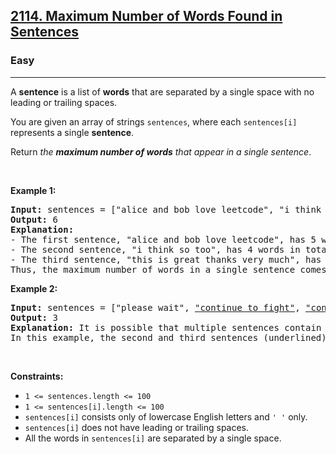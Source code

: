 <h2><a href="https://leetcode.com/problems/maximum-number-of-words-found-in-sentences/">2114. Maximum Number of Words Found in Sentences</a></h2><h3>Easy</h3><hr><div style="user-select: auto;"><p style="user-select: auto;">A <strong style="user-select: auto;">sentence</strong> is a list of <strong style="user-select: auto;">words</strong> that are separated by a single space&nbsp;with no leading or trailing spaces.</p>

<p style="user-select: auto;">You are given an array of strings <code style="user-select: auto;">sentences</code>, where each <code style="user-select: auto;">sentences[i]</code> represents a single <strong style="user-select: auto;">sentence</strong>.</p>

<p style="user-select: auto;">Return <em style="user-select: auto;">the <strong style="user-select: auto;">maximum number of words</strong> that appear in a single sentence</em>.</p>

<p style="user-select: auto;">&nbsp;</p>
<p style="user-select: auto;"><strong class="example" style="user-select: auto;">Example 1:</strong></p>

<pre style="user-select: auto;"><strong style="user-select: auto;">Input:</strong> sentences = ["alice and bob love leetcode", "i think so too", <u style="user-select: auto;">"this is great thanks very much"</u>]
<strong style="user-select: auto;">Output:</strong> 6
<strong style="user-select: auto;">Explanation:</strong> 
- The first sentence, "alice and bob love leetcode", has 5 words in total.
- The second sentence, "i think so too", has 4 words in total.
- The third sentence, "this is great thanks very much", has 6 words in total.
Thus, the maximum number of words in a single sentence comes from the third sentence, which has 6 words.
</pre>

<p style="user-select: auto;"><strong class="example" style="user-select: auto;">Example 2:</strong></p>

<pre style="user-select: auto;"><strong style="user-select: auto;">Input:</strong> sentences = ["please wait", <u style="user-select: auto;">"continue to fight"</u>, <u style="user-select: auto;">"continue to win"</u>]
<strong style="user-select: auto;">Output:</strong> 3
<strong style="user-select: auto;">Explanation:</strong> It is possible that multiple sentences contain the same number of words. 
In this example, the second and third sentences (underlined) have the same number of words.
</pre>

<p style="user-select: auto;">&nbsp;</p>
<p style="user-select: auto;"><strong style="user-select: auto;">Constraints:</strong></p>

<ul style="user-select: auto;">
	<li style="user-select: auto;"><code style="user-select: auto;">1 &lt;= sentences.length &lt;= 100</code></li>
	<li style="user-select: auto;"><code style="user-select: auto;">1 &lt;= sentences[i].length &lt;= 100</code></li>
	<li style="user-select: auto;"><code style="user-select: auto;">sentences[i]</code> consists only of lowercase English letters and <code style="user-select: auto;">' '</code> only.</li>
	<li style="user-select: auto;"><code style="user-select: auto;">sentences[i]</code> does not have leading or trailing spaces.</li>
	<li style="user-select: auto;">All the words in <code style="user-select: auto;">sentences[i]</code> are separated by a single space.</li>
</ul>
</div>